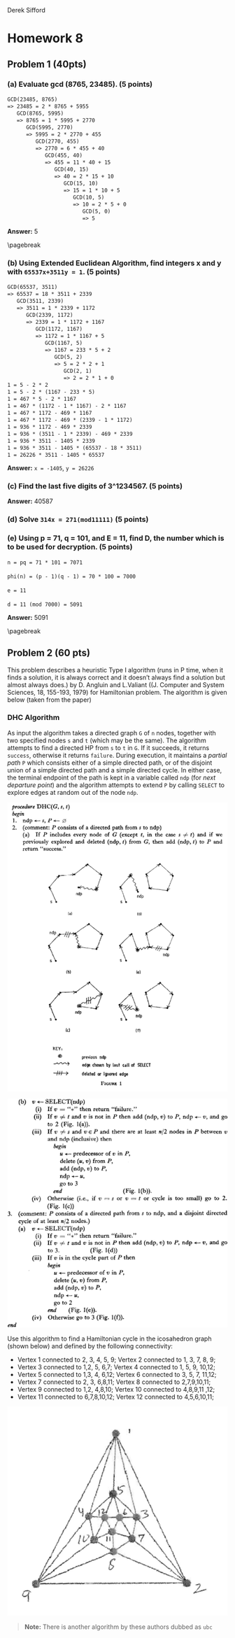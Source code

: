 Derek Sifford

# Homework 8

## Problem 1 (40pts)

### (a) Evaluate gcd (8765, 23485). (5 points)

```
GCD(23485, 8765)
=> 23485 = 2 * 8765 + 5955
   GCD(8765, 5995)
   => 8765 = 1 * 5995 + 2770
      GCD(5995, 2770)
      => 5995 = 2 * 2770 + 455
         GCD(2770, 455)
         => 2770 = 6 * 455 + 40
            GCD(455, 40)
            => 455 = 11 * 40 + 15
               GCD(40, 15)
               => 40 = 2 * 15 + 10
                  GCD(15, 10)
                  => 15 = 1 * 10 + 5
                     GCD(10, 5)
                     => 10 = 2 * 5 + 0
                        GCD(5, 0)
                        => 5
```

**Answer:** 5

\pagebreak

### (b) Using Extended Euclidean Algorithm, find integers x and y with `65537x+3511y = 1`. (5 points)

```
GCD(65537, 3511)
=> 65537 = 18 * 3511 + 2339
   GCD(3511, 2339)
   => 3511 = 1 * 2339 + 1172
      GCD(2339, 1172)
      => 2339 = 1 * 1172 + 1167
         GCD(1172, 1167)
         => 1172 = 1 * 1167 + 5
            GCD(1167, 5)
            => 1167 = 233 * 5 + 2
               GCD(5, 2)
               => 5 = 2 * 2 + 1
                  GCD(2, 1)
                  => 2 = 2 * 1 + 0
1 = 5 - 2 * 2
1 = 5 - 2 * (1167 - 233 * 5)
1 = 467 * 5 - 2 * 1167
1 = 467 * (1172 - 1 * 1167) - 2 * 1167
1 = 467 * 1172 - 469 * 1167
1 = 467 * 1172 - 469 * (2339 - 1 * 1172)
1 = 936 * 1172 - 469 * 2339
1 = 936 * (3511 - 1 * 2339) - 469 * 2339
1 = 936 * 3511 - 1405 * 2339
1 = 936 * 3511 - 1405 * (65537 - 18 * 3511)
1 = 26226 * 3511 - 1405 * 65537
```

**Answer:** `x = -1405`, `y = 26226`

### (c) Find the last five digits of 3^1234567. (5 points)

**Answer:** 40587

### (d) Solve `314x = 271(mod11111)` (5 points)

<!-- TODO... -->

### (e) Using p = 71, q = 101, and E = 11, find D, the number which is to be used for decryption. (5 points)

```
n = pq = 71 * 101 = 7071

phi(n) = (p - 1)(q - 1) = 70 * 100 = 7000

e = 11

d = 11 (mod 7000) = 5091
```

**Answer:** 5091

\pagebreak

## Problem 2 (60 pts)

This problem describes a heuristic Type I algorithm (runs in P time,
when it finds a solution, it is always correct and it doesn’t always
find a solution but almost always does.) by D. Angluin and L.Valiant
((J. Computer and System Sciences, 18, 155-193, 1979) for Hamiltonian
problem. The algorithm is given below (taken from the paper)

### DHC Algorithm

As input the algorithm takes a directed graph `G` of `n` nodes, together with
two specified nodes `s` and `t` (which may be the same). The algorithm attempts
to find a directed HP from `s` to `t` in `G`. If it succeeds, it returns
`success`, otherwise it returns `failure`. During execution, it maintains a
_partial path_ `P` which consists either of a simple directed path, or of the
disjoint union of a simple directed path and a simple directed cycle. In either
case, the terminal endpoint of the path is kept in a variable called `ndp` (for
_next departure point_) and the algorithm attempts to extend `P` by calling
`SELECT` to explore edges at random out of the node `ndp`.

![image1]

![image2]

Use this algorithm to find a Hamiltonian cycle in the icosahedron graph (shown below) and defined by the following connectivity:

-   Vertex 1 connected to 2, 3, 4, 5, 9; Vertex 2 connected to 1, 3, 7, 8, 9;
-   Vertex 3 connected to 1,2, 5, 6,7; Vertex 4 connected to 1, 5, 9, 10,12;
-   Vertex 5 connected to 1,3, 4, 6,12; Vertex 6 connected to 3, 5, 7, 11,12;
-   Vertex 7 connected to 2, 3, 6,8,11; Vertex 8 connected to 2,7,9,10,11;
-   Vertex 9 connected to 1,2, 4,8,10; Vertex 10 connected to 4,8,9,11 ,12;
-   Vertex 11 connected to 6,7,8,10,12; Vertex 12 connected to 4,5,6,10,11;

![image3]

> **Note:** There is another algorithm by these authors dubbed as `ubc`

[image1]: bin/image1.png
[image2]: bin/image2.png
[image3]: bin/image3.png
